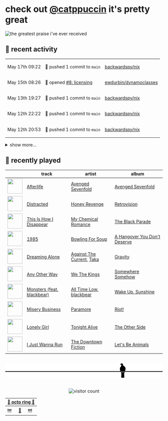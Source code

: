 # check out [@catppuccin](https://github.com/catppuccin) it's pretty great

![the greatest praise i've ever received](https://github.com/user-attachments/assets/ad888e4f-7a22-4eac-85a7-744eacd8eb46)

## 📅 recent activity

<!-- SCRIPT:REPLACE:GITHUB -->
<table>
<tbody>
<tr>
<td><span title='2025-05-17T09:22:19+00:00'>May 17th 09:22</span></td>
<td>

🚢 pushed 1 commit to `main`

</td>
<td>

[backwardspy/nix](https://github.com/backwardspy/nix)

</td>
</tr>
<tr>
<td><span title='2025-05-15T08:26:56+00:00'>May 15th 08:26</span></td>
<td>

📢 opened [#8: licensing](https://github.com/ewdurbin/dynamoclasses/issues/8)

</td>
<td>

[ewdurbin/dynamoclasses](https://github.com/ewdurbin/dynamoclasses)

</td>
</tr>
<tr>
<td><span title='2025-05-13T19:27:59+00:00'>May 13th 19:27</span></td>
<td>

🚢 pushed 1 commit to `main`

</td>
<td>

[backwardspy/nix](https://github.com/backwardspy/nix)

</td>
</tr>
<tr>
<td><span title='2025-05-12T22:22:34+00:00'>May 12th 22:22</span></td>
<td>

🚢 pushed 1 commit to `main`

</td>
<td>

[backwardspy/nix](https://github.com/backwardspy/nix)

</td>
</tr>
<tr>
<td><span title='2025-05-12T20:53:30+00:00'>May 12th 20:53</span></td>
<td>

🚢 pushed 1 commit to `main`

</td>
<td>

[backwardspy/nix](https://github.com/backwardspy/nix)

</td>
</tr>
</tbody>
</table>

<details>
<summary>show more...</summary>
<table>
<tbody>
<tr>
<td><span title='2025-05-11T19:19:36+00:00'>May 11th 19:19</span></td>
<td>

🚢 pushed 2 commits to `main`

</td>
<td>

[backwardspy/nix](https://github.com/backwardspy/nix)

</td>
</tr>
<tr>
<td><span title='2025-05-11T16:41:35+00:00'>May 11th 16:41</span></td>
<td>

🚢 pushed 1 commit to `main`

</td>
<td>

[backwardspy/nix](https://github.com/backwardspy/nix)

</td>
</tr>
<tr>
<td><span title='2025-05-11T16:18:02+00:00'>May 11th 16:18</span></td>
<td>

🚢 pushed 2 commits to `main`

</td>
<td>

[backwardspy/nix](https://github.com/backwardspy/nix)

</td>
</tr>
<tr>
<td><span title='2025-05-11T15:38:15+00:00'>May 11th 15:38</span></td>
<td>

🚢 pushed 1 commit to `main`

</td>
<td>

[backwardspy/nix](https://github.com/backwardspy/nix)

</td>
</tr>
<tr>
<td><span title='2025-05-11T15:09:40+00:00'>May 11th 15:09</span></td>
<td>

🚢 pushed 1 commit to `main`

</td>
<td>

[backwardspy/nix](https://github.com/backwardspy/nix)

</td>
</tr>
<tr>
<td><span title='2025-05-11T08:49:02+00:00'>May 11th 08:49</span></td>
<td>

🚢 pushed 1 commit to `main`

</td>
<td>

[backwardspy/nix](https://github.com/backwardspy/nix)

</td>
</tr>
<tr>
<td><span title='2025-05-02T12:19:52+00:00'>May 2nd 12:19</span></td>
<td>

🚢 pushed 1 commit to `main`

</td>
<td>

[backwardspy/nix](https://github.com/backwardspy/nix)

</td>
</tr>
<tr>
<td><span title='2025-05-01T20:47:53+00:00'>May 1st 20:47</span></td>
<td>

💬 commented on [#73: Assets contain mouse pointer](https://github.com/catppuccin/helix/issues/73)

</td>
<td>

[catppuccin/helix](https://github.com/catppuccin/helix)

</td>
</tr>
<tr>
<td><span title='2025-05-01T15:15:26+00:00'>May 1st 15:15</span></td>
<td>

🚢 pushed 1 commit to `main`

</td>
<td>

[backwardspy/nix](https://github.com/backwardspy/nix)

</td>
</tr>
<tr>
<td><span title='2025-05-01T14:35:51+00:00'>May 1st 14:35</span></td>
<td>

🚢 pushed 1 commit to `main`

</td>
<td>

[backwardspy/nix](https://github.com/backwardspy/nix)

</td>
</tr>
<tr>
<td><span title='2025-05-01T14:26:13+00:00'>May 1st 14:26</span></td>
<td>

🚢 pushed 1 commit to `main`

</td>
<td>

[backwardspy/nix](https://github.com/backwardspy/nix)

</td>
</tr>
<tr>
<td><span title='2025-05-01T14:26:02+00:00'>May 1st 14:26</span></td>
<td>

🚢 pushed 1 commit to `main`

</td>
<td>

[backwardspy/nix](https://github.com/backwardspy/nix)

</td>
</tr>
<tr>
<td><span title='2025-05-01T09:16:26+00:00'>May 1st 09:16</span></td>
<td>

🚢 pushed 1 commit to `main`

</td>
<td>

[backwardspy/nix](https://github.com/backwardspy/nix)

</td>
</tr>
<tr>
<td><span title='2025-04-25T10:28:38+00:00'>Apr 25th 10:28</span></td>
<td>

🚢 pushed 1 commit to `main`

</td>
<td>

[backwardspy/nix](https://github.com/backwardspy/nix)

</td>
</tr>
<tr>
<td><span title='2025-04-20T19:24:38+00:00'>Apr 20th 19:24</span></td>
<td>

🚢 pushed 1 commit to `main`

</td>
<td>

[backwardspy/nix](https://github.com/backwardspy/nix)

</td>
</tr>
<tr>
<td><span title='2025-04-20T13:34:15+00:00'>Apr 20th 13:34</span></td>
<td>

🪄 created repository

</td>
<td>

[backwardspy/araneo](https://github.com/backwardspy/araneo)

</td>
</tr>
<tr>
<td><span title='2025-04-19T21:35:33+00:00'>Apr 19th 21:35</span></td>
<td>

🪄 created repository

</td>
<td>

[backwardspy/nix](https://github.com/backwardspy/nix)

</td>
</tr>
</tbody>
</table>
</details>
<!-- SCRIPT:REPLACE:GITHUB -->

## 🎵 recently played

<!-- SCRIPT:REPLACE:SPOTIFY -->
| | track | artist | album |
| - | - | - | - |
| <img src="https://i.scdn.co/image/ab67616d0000485133c52ca8309741c6999ca742" width="48" height="48"> | [Afterlife](https://open.spotify.com/track/7zAt4tdL44D3VuzsvM0N8n) | [Avenged Sevenfold](https://open.spotify.com/artist/0nmQIMXWTXfhgOBdNzhGOs) | [Avenged Sevenfold](https://open.spotify.com/track/7zAt4tdL44D3VuzsvM0N8n) |
| <img src="https://i.scdn.co/image/ab67616d00004851e5aae388b055f82fccb008fa" width="48" height="48"> | [Distracted](https://open.spotify.com/track/1HoeufSZIJVVY9HVGJfSrg) | [Honey Revenge](https://open.spotify.com/artist/1DHMgO3IIYSYPJ6CFyDYnK) | [Retrovision](https://open.spotify.com/track/1HoeufSZIJVVY9HVGJfSrg) |
| <img src="https://i.scdn.co/image/ab67616d0000485117f77fab7e8f18d5f9fee4a1" width="48" height="48"> | [This Is How I Disappear](https://open.spotify.com/track/0rUNZQuYQvOz6A6zwyT6tM) | [My Chemical Romance](https://open.spotify.com/artist/7FBcuc1gsnv6Y1nwFtNRCb) | [The Black Parade](https://open.spotify.com/track/0rUNZQuYQvOz6A6zwyT6tM) |
| <img src="https://i.scdn.co/image/ab67616d00004851f9b3ece3271d3a5fa73d3759" width="48" height="48"> | [1985](https://open.spotify.com/track/5oQcOu1omDykbIPSdSQQNJ) | [Bowling For Soup](https://open.spotify.com/artist/5ND0mGcL9SKSjWIjPd0xIb) | [A Hangover You Don't Deserve](https://open.spotify.com/track/5oQcOu1omDykbIPSdSQQNJ) |
| <img src="https://i.scdn.co/image/ab67616d00004851cb7523307aac3e10b66bef40" width="48" height="48"> | [Dreaming Alone](https://open.spotify.com/track/3lbtBnZlPTSlcQjgvUGsmu) | [Against The Current](https://open.spotify.com/artist/6yhD1KjhLxIETFF7vIRf8B), [Taka](https://open.spotify.com/artist/1m2L1oj16MHAnZqzquzW4B) | [Gravity](https://open.spotify.com/track/3lbtBnZlPTSlcQjgvUGsmu) |
| <img src="https://i.scdn.co/image/ab67616d00004851734dbf67d585a457a8d2b676" width="48" height="48"> | [Any Other Way](https://open.spotify.com/track/5FYlc7iKGQTlXjIKdBSgWB) | [We The Kings](https://open.spotify.com/artist/3ao3jf5d70Tf4fPh2bnXVl) | [Somewhere Somehow](https://open.spotify.com/track/5FYlc7iKGQTlXjIKdBSgWB) |
| <img src="https://i.scdn.co/image/ab67616d0000485128c24b54e9149cab239ac1cd" width="48" height="48"> | [Monsters (feat. blackbear)](https://open.spotify.com/track/0tyR7Bu9P086aWBFZ4QJoo) | [All Time Low](https://open.spotify.com/artist/46gyXjRIvN1NL1eCB8GBxo), [blackbear](https://open.spotify.com/artist/2cFrymmkijnjDg9SS92EPM) | [Wake Up, Sunshine](https://open.spotify.com/track/0tyR7Bu9P086aWBFZ4QJoo) |
| <img src="https://i.scdn.co/image/ab67616d0000485169966efa45b125ed6711b43c" width="48" height="48"> | [Misery Business](https://open.spotify.com/track/3l9CW99AHtExIRV4hW2N5m) | [Paramore](https://open.spotify.com/artist/74XFHRwlV6OrjEM0A2NCMF) | [Riot!](https://open.spotify.com/track/3l9CW99AHtExIRV4hW2N5m) |
| <img src="https://i.scdn.co/image/ab67616d00004851e519b3e2bcaab7cd74d1f66e" width="48" height="48"> | [Lonely Girl](https://open.spotify.com/track/5whbAX7oZ7MDlgBplPDkJb) | [Tonight Alive](https://open.spotify.com/artist/5pjCYG6hPLBO3y4swxu3dh) | [The Other Side](https://open.spotify.com/track/5whbAX7oZ7MDlgBplPDkJb) |
| <img src="https://i.scdn.co/image/ab67616d00004851618ddee85455e7d12c861194" width="48" height="48"> | [I Just Wanna Run](https://open.spotify.com/track/3WLLJzllBEgPiSA0qd3BN3) | [The Downtown Fiction](https://open.spotify.com/artist/7MRDkEKtdsGcYn11A4qgUL) | [Let's Be Animals](https://open.spotify.com/track/3WLLJzllBEgPiSA0qd3BN3) |

<!-- SCRIPT:REPLACE:SPOTIFY -->

<br>

<div align="center">

<picture>
    <source media="(prefers-color-scheme: light)" srcset="assets/pigeon-light.svg">
    <source media="(prefers-color-scheme: dark)" srcset="assets/pigeon-dark.svg">
    <img alt="pigeon sitting on a wire" src="assets/pigeon-light.svg">
</picture>

<br>
<br>

![visitor count](https://profile-counter.glitch.me/backwardspy/count.svg)

<table>
    <thead>
        <th colspan="3"><a href="https://octo-ring.com">🐙 octo ring 🐙</a></th>
    </thead>
    <tbody>
        <td><a href="https://octo-ring.com/p/backwardspy/prev">⏮️</a></td>
        <td><a href="https://octo-ring.com/p/backwardspy/random">🔀</a></td>
        <td><a href="https://octo-ring.com/p/backwardspy/next">⏭️</a></td>
    </tbody>
</table>

</div>
